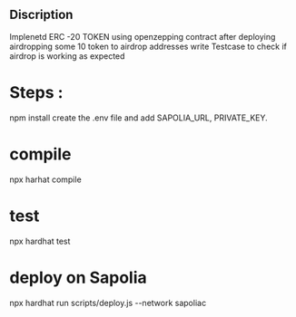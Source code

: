 ## Discription

Implenetd ERC -20 TOKEN using openzepping contract
after deploying airdropping some 10 token to airdrop addresses
write Testcase to check if airdrop is working as expected

# Steps :

npm install
create the .env file and add SAPOLIA_URL, PRIVATE_KEY.

# compile

npx harhat compile

# test

npx hardhat test

# deploy on Sapolia

npx hardhat run scripts/deploy.js --network sapoliac
